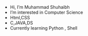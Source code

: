 - Hi, I’m Muhammad Shuhaibh
- I’m interested in Computer Science
- Html,CSS
- C,JAVA,DS
- Currently learning Python , Shell
<!---
shuhaibh/shuhaibh is a ✨ special ✨ repository because its `README.md` (this file) appears on your GitHub profile.
You can click the Preview link to take a look at your changes.
--->
